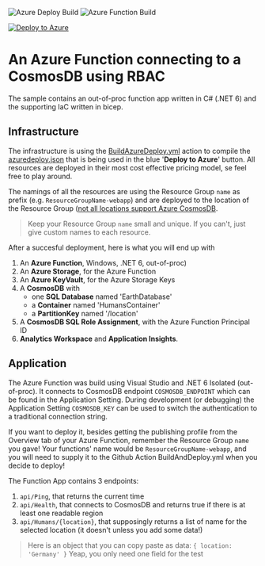 
![Azure Deploy Build](https://github.com/georgekosmidis/AzureFunction-CosmosDB-RBAC/actions/workflows/BuildAzureDeploy.yml/badge.svg) ![Azure Function Build](https://github.com/georgekosmidis/AzureFunction-CosmosDB-RBAC/actions/workflows/BuildAndDeployWebApp.yml/badge.svg)

[![Deploy to Azure](https://aka.ms/deploytoazurebutton)](https://portal.azure.com/#create/Microsoft.Template/uri/https%3A%2F%2Fraw.githubusercontent.com%2Fgeorgekosmidis%2FAzureFunction-CosmosDB-RBAC%2Fmain%2Fazuredeploy.json)

# An Azure Function connecting to a CosmosDB using RBAC

The sample contains an out-of-proc function app written in C# (.NET 6) and the supporting IaC written in bicep. 

## Infrastructure

The infrastructure is using the [BuildAzureDeploy.yml](https://github.com/georgekosmidis/AzureFunction-CosmosDB-RBAC/blob/main/.github/workflows/BuildAzureDeploy.yml) action to compile the [azuredeploy.json](/georgekosmidis/AzureFunction-CosmosDB-RBAC/blob/main/azuredeploy.json) that is being used in the blue '**Deploy to Azure**' button. All resources are deployed in their most cost effective pricing model, se feel free to play around.

The namings of all the resources are using the Resource Group `name` as prefix (e.g. `ResourceGroupName-webapp`) and are deployed to the location of the Resource Group ([not all locations support Azure CosmosDB](https://learn.microsoft.com/en-us/cli/azure/cosmosdb/locations?view=azure-cli-latest#az-cosmosdb-locations-list). 

> Keep your Resource Group `name` small and unique. If you can't, just give custom names to each resource. 

After a succesful deployment, here is what you will end up with

1. An **Azure Function**,
   Windows, .NET 6, out-of-proc)
2. An **Azure Storage**,
   for the Azure Function
3. An **Azure KeyVault**,
   for the Azure Storage Keys 
4. A **CosmosDB** with 
     * one **SQL Database** named 'EarthDatabase' 
     * a **Container** named 'HumansContainer'
     * a **PartitionKey** named '/location'
5. A **CosmosDB SQL Role Assignment**,
   with the Azure Function Principal ID
6. **Analytics Workspace** and **Application Insights**.

## Application

The Azure Function was build using Visual Studio and .NET 6 Isolated (out-of-proc). It connects to CosmosDB endpoint `COSMOSDB_ENDPOINT` which can be found in the Application Setting. During development (or debugging) the Application Setting `COSMOSDB_KEY` can be used to switch the authentication to a traditional connection string. 

If you want to deploy it, besides getting the publishing profile from the Overview tab of your Azure Function, remember the Resource Group `name` you gave! Your functions' name would be `ResourceGroupName-webapp`, and you will need to supply it to the Github Action BuildAndDeploy.yml when you decide to deploy!

The Function App contains 3 endpoints:

1. `api/Ping`, 
   that returns the current time
2. `api/Health`, 
   that connects to CosmosDB and returns true if there is at least one readable region
3. `api/Humans/{location}`, 
   that supposingly returns a list of name for the selected location (it doesn't unless you add some data!)

> Here is an object that you can copy paste as data:
> `{ location: 'Germany' }`
> Yeap, you only need one field for the test


